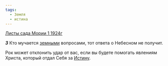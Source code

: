 ```yaml
---
tags:
  - Земля
  - истина
---
```


[Листы сада Мории 1 1924г](https://127.0.0.1:4002/agni/1924)

___3___
Кто мучается [земными](../../../tags/#Земля) вопросами, тот ответа о Небесном не получит.   

Рок может отклонить удар от вас, если вы будете помогать явлениям Христа, который отдал Себя за [Истину](../../../tags/#истина).   

